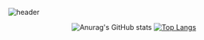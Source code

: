 <!--
**salee0112/salee0112** is a ✨ _special_ ✨ repository because its `README.md` (this file) appears on your GitHub profile.

Here are some ideas to get you started:

- 🔭 I’m currently working on ...
- 🌱 I’m currently learning ...
- 👯 I’m looking to collaborate on ...
- 🤔 I’m looking for help with ...
- 💬 Ask me about ...
- 📫 How to reach me: ...
- 😄 Pronouns: ...
- ⚡ Fun fact: ...
-->
![header](https://capsule-render.vercel.app/api?type=waving&color=gradient&customColorList=0,0&height=250&section=header&text=Seula%20Lee&fontSize=80&desc=Sungshin%20Women's%20University&fontAlignY=40&descSize=15)

<div align=center> 
  
  ![Anurag's GitHub stats](https://github-readme-stats.vercel.app/api?username=salee0112&show_icons=true&theme=dracula&bg_color=white&text_color=7A7A7A&icon_color=FFB8E8&card_width=100)
  [![Top Langs](https://github-readme-stats.vercel.app/api/top-langs/?username=salee&layout=compact&theme=dracula&bg_color=white&text_color=7A7A7A)](https://github.com/metleeha)
  
</div>
